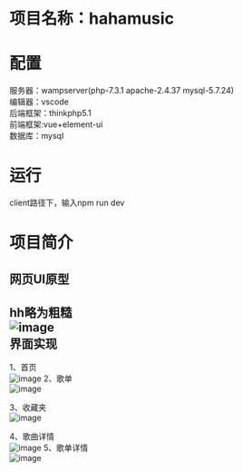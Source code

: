 项目名称：hahamusic
=====
配置
==

服务器：wampserver(php-7.3.1 apache-2.4.37 mysql-5.7.24)<br>
编辑器：vscode<br>
后端框架：thinkphp5.1<br>
前端框架:vue+element-ui<br>
数据库：mysql<br>

运行
===
  client路径下，输入npm run dev

项目简介
===
网页UI原型
----
hh略为粗糙<br>
![image](https://user-images.githubusercontent.com/76102674/177081540-b3b483d6-867a-4975-98d0-893e60dc8de9.png)<br>
界面实现
---
1、首页<br>
![image](https://user-images.githubusercontent.com/76102674/177081738-eed81729-fbe3-42ad-9dea-c7e1becba9d4.png)
2、歌单<br>
![image](https://user-images.githubusercontent.com/76102674/177081833-2af29cde-04a2-4ed7-b299-879a8037a84f.png)

3、收藏夹<br>
![image](https://user-images.githubusercontent.com/76102674/177081808-29de3deb-acf0-4b1c-a484-d9380cfd23ac.png)

4、歌曲详情<br>
![image](https://user-images.githubusercontent.com/76102674/177081813-1ebb390e-1f93-4fca-b719-6e8645f1ec7a.png)
5、歌单详情<br>
![image](https://user-images.githubusercontent.com/76102674/177082716-73d7704d-dda6-4084-a7fa-e085b7cb93ea.png)

